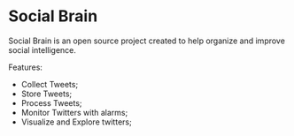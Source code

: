 # Social Brain

Social Brain is an open source project created to help organize and improve social intelligence.

Features:
* Collect Tweets;
* Store Tweets;
* Process Tweets;
* Monitor Twitters with alarms;
* Visualize and Explore twitters;

